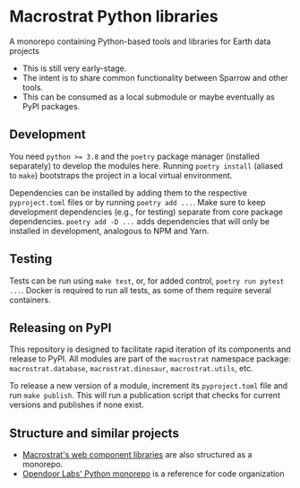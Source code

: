 # Macrostrat Python libraries

A monorepo containing Python-based tools and libraries for Earth data projects

- This is still very early-stage.
- The intent is to share common functionality between Sparrow and other tools.
- This can be consumed as a local submodule or maybe eventually as PyPI packages.

## Development

You need `python >= 3.8` and the `poetry` package manager (installed separately) to develop the modules here.
Running `poetry install` (aliased to `make`) bootstraps the project in a local virtual environment.

Dependencies can be installed by adding them to the respective `pyproject.toml` files or by running `poetry add ...`.
Make sure to keep development dependencies (e.g., for testing) separate from core package dependencies.
`poetry add -D ...` adds dependencies that will only be installed in development, analogous to NPM and Yarn.

## Testing

Tests can be run using `make test`, or, for added control, `poetry run pytest ...`.
Docker is required to run all tests, as some of them require several containers.

## Releasing on PyPI

This repository is designed to facilitate rapid iteration of its components
and release to PyPI. All modules are part of the `macrostrat` namespace package:
`macrostrat.database`, `macrostrat.dinosaur`, `macrostrat.utils`, etc.

To release a new version of a module, increment its `pyproject.toml` file and
run `make publish`. This will run a publication script that checks for current
versions and publishes if none exist.

## Structure and similar projects

- [Macrostrat's web component libraries](https://github.com/UW-Macrostrat/web-components) are also structured as a monorepo.
- [Opendoor Labs' Python monorepo](https://medium.com/opendoor-labs/our-python-monorepo-d34028f2b6fa) is a reference for code organization
